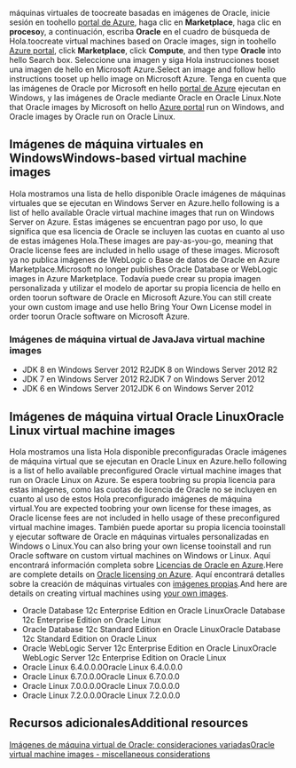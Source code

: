 


<span data-ttu-id="a4115-101">máquinas virtuales de toocreate basadas en imágenes de Oracle, inicie sesión en toohello [portal de Azure](https://portal.azure.com/), haga clic en **Marketplace**, haga clic en **proceso**y, a continuación, escriba **Oracle**  en el cuadro de búsqueda de Hola.</span><span class="sxs-lookup"><span data-stu-id="a4115-101">toocreate virtual machines based on Oracle images, sign in toohello [Azure portal](https://portal.azure.com/), click **Marketplace**, click **Compute**, and then type **Oracle** into hello Search box.</span></span> <span data-ttu-id="a4115-102">Seleccione una imagen y siga Hola instrucciones tooset una imagen de hello en Microsoft Azure.</span><span class="sxs-lookup"><span data-stu-id="a4115-102">Select an image and follow hello instructions tooset up hello image on Microsoft Azure.</span></span> <span data-ttu-id="a4115-103">Tenga en cuenta que las imágenes de Oracle por Microsoft en hello [portal de Azure](https://portal.azure.com/) ejecutan en Windows, y las imágenes de Oracle mediante Oracle en Oracle Linux.</span><span class="sxs-lookup"><span data-stu-id="a4115-103">Note that Oracle images by Microsoft on hello [Azure portal](https://portal.azure.com/) run on Windows, and Oracle images by Oracle run on Oracle Linux.</span></span>

## <a name="windows-based-virtual-machine-images"></a><span data-ttu-id="a4115-104">Imágenes de máquina virtuales en Windows</span><span class="sxs-lookup"><span data-stu-id="a4115-104">Windows-based virtual machine images</span></span>
<span data-ttu-id="a4115-105">Hola mostramos una lista de hello disponible Oracle imágenes de máquinas virtuales que se ejecutan en Windows Server en Azure.</span><span class="sxs-lookup"><span data-stu-id="a4115-105">hello following is a list of hello available Oracle virtual machine images that run on Windows Server on Azure.</span></span> <span data-ttu-id="a4115-106">Estas imágenes se encuentran pago por uso, lo que significa que esa licencia de Oracle se incluyen las cuotas en cuanto al uso de estas imágenes Hola.</span><span class="sxs-lookup"><span data-stu-id="a4115-106">These images are pay-as-you-go, meaning that Oracle license fees are included in hello usage of these images.</span></span> <span data-ttu-id="a4115-107">Microsoft ya no publica imágenes de WebLogic o Base de datos de Oracle en Azure Marketplace.</span><span class="sxs-lookup"><span data-stu-id="a4115-107">Microsoft no longer publishes Oracle Database or WebLogic images in Azure Marketplace.</span></span>  <span data-ttu-id="a4115-108">Todavía puede crear su propia imagen personalizada y utilizar el modelo de aportar su propia licencia de hello en orden toorun software de Oracle en Microsoft Azure.</span><span class="sxs-lookup"><span data-stu-id="a4115-108">You can still create your own custom image and use hello Bring Your Own License model in order toorun Oracle software on Microsoft Azure.</span></span> 

### <a name="java-virtual-machine-images"></a><span data-ttu-id="a4115-109">Imágenes de máquina virtual de Java</span><span class="sxs-lookup"><span data-stu-id="a4115-109">Java virtual machine images</span></span>
* <span data-ttu-id="a4115-110">JDK 8 en Windows Server 2012 R2</span><span class="sxs-lookup"><span data-stu-id="a4115-110">JDK 8 on Windows Server 2012 R2</span></span>
* <span data-ttu-id="a4115-111">JDK 7 en Windows Server 2012 R2</span><span class="sxs-lookup"><span data-stu-id="a4115-111">JDK 7 on Windows Server 2012</span></span>
* <span data-ttu-id="a4115-112">JDK 6 en Windows Server 2012</span><span class="sxs-lookup"><span data-stu-id="a4115-112">JDK 6 on Windows Server 2012</span></span>

## <a name="oracle-linux-virtual-machine-images"></a><span data-ttu-id="a4115-113">Imágenes de máquina virtual Oracle Linux</span><span class="sxs-lookup"><span data-stu-id="a4115-113">Oracle Linux virtual machine images</span></span>
<span data-ttu-id="a4115-114">Hola mostramos una lista Hola disponible preconfiguradas Oracle imágenes de máquina virtual que se ejecutan en Oracle Linux en Azure.</span><span class="sxs-lookup"><span data-stu-id="a4115-114">hello following is a list of hello available preconfigured Oracle virtual machine images that run on Oracle Linux on Azure.</span></span> <span data-ttu-id="a4115-115">Se espera toobring su propia licencia para estas imágenes, como las cuotas de licencia de Oracle no se incluyen en cuanto al uso de estos Hola preconfigurado imágenes de máquina virtual.</span><span class="sxs-lookup"><span data-stu-id="a4115-115">You are expected toobring your own license for these images, as Oracle license fees are not included in hello usage of these preconfigured virtual machine images.</span></span> <span data-ttu-id="a4115-116">También puede aportar su propia licencia tooinstall y ejecutar software de Oracle en máquinas virtuales personalizadas en Windows o Linux.</span><span class="sxs-lookup"><span data-stu-id="a4115-116">You can also bring your own license tooinstall and run Oracle software on custom virtual machines on Windows or Linux.</span></span> <span data-ttu-id="a4115-117">Aquí encontrará información completa sobre [Licencias de Oracle en Azure](http://www.oracle.com/technetwork/topics/cloud/faq-1963009.html#support).</span><span class="sxs-lookup"><span data-stu-id="a4115-117">Here are complete details on [Oracle licensing on Azure](http://www.oracle.com/technetwork/topics/cloud/faq-1963009.html#support).</span></span> <span data-ttu-id="a4115-118">Aquí encontrará detalles sobre la creación de máquinas virtuales con [imágenes propias](../articles/virtual-machines/windows/classic/createupload-vhd.md?toc=%2fazure%2fvirtual-machines%2fwindows%2fclassic%2ftoc.json).</span><span class="sxs-lookup"><span data-stu-id="a4115-118">And here are details on creating virtual machines using [your own images](../articles/virtual-machines/windows/classic/createupload-vhd.md?toc=%2fazure%2fvirtual-machines%2fwindows%2fclassic%2ftoc.json).</span></span>

* <span data-ttu-id="a4115-119">Oracle Database 12c Enterprise Edition en Oracle Linux</span><span class="sxs-lookup"><span data-stu-id="a4115-119">Oracle Database 12c Enterprise Edition on Oracle Linux</span></span>
* <span data-ttu-id="a4115-120">Oracle Database 12c Standard Edition en Oracle Linux</span><span class="sxs-lookup"><span data-stu-id="a4115-120">Oracle Database 12c Standard Edition on Oracle Linux</span></span>
* <span data-ttu-id="a4115-121">Oracle WebLogic Server 12c Enterprise Edition en Oracle Linux</span><span class="sxs-lookup"><span data-stu-id="a4115-121">Oracle WebLogic Server 12c Enterprise Edition on Oracle Linux</span></span>
* <span data-ttu-id="a4115-122">Oracle Linux 6.4.0.0.0</span><span class="sxs-lookup"><span data-stu-id="a4115-122">Oracle Linux 6.4.0.0.0</span></span>
* <span data-ttu-id="a4115-123">Oracle Linux 6.7.0.0.0</span><span class="sxs-lookup"><span data-stu-id="a4115-123">Oracle Linux 6.7.0.0.0</span></span>
* <span data-ttu-id="a4115-124">Oracle Linux 7.0.0.0.0</span><span class="sxs-lookup"><span data-stu-id="a4115-124">Oracle Linux 7.0.0.0.0</span></span>
* <span data-ttu-id="a4115-125">Oracle Linux 7.2.0.0.0</span><span class="sxs-lookup"><span data-stu-id="a4115-125">Oracle Linux 7.2.0.0.0</span></span>

## <a name="additional-resources"></a><span data-ttu-id="a4115-126">Recursos adicionales</span><span class="sxs-lookup"><span data-stu-id="a4115-126">Additional resources</span></span>
[<span data-ttu-id="a4115-127">Imágenes de máquina virtual de Oracle: consideraciones variadas</span><span class="sxs-lookup"><span data-stu-id="a4115-127">Oracle virtual machine images - miscellaneous considerations</span></span>](#miscellaneous-considerations-for-oracle-virtual-machine-images-new-article)

